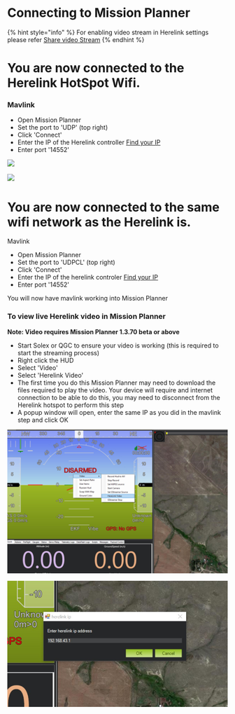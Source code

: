 # Connecting to Mission Planner

{% hint style="info" %}
For enabling video stream in Herelink settings please refer [Share video Stream](share-video-stream.md)
{% endhint %}

# You are now connected to the Herelink HotSpot Wifi. 

### **Mavlink**

* Open Mission Planner
* Set the port to 'UDP' \(top right\)
* Click 'Connect'
* Enter the IP of the Herelink controller  [Find your IP](https://ccm.net/faq/33725-how-to-check-your-android-ip-address) 
* Enter port '14552'

![](../.gitbook/assets/screen-udp-copie-min.jpg)

![](../.gitbook/assets/mission-planner-2.png)

# You are now connected to the same wifi network as the Herelink is.

Mavlink
* Open Mission Planner
* Set the port to 'UDPCL' \(top right\)
* Click 'Connect'
* Enter the IP of the herelink controler [Find your IP](https://ccm.net/faq/33725-how-to-check-your-android-ip-address)
* Enter port '14552'

You will now have mavlink working into Mission Planner

### To view live Herelink video in Mission Planner 

**Note: Video requires Mission Planner 1.3.70 beta or above**

* Start Solex or QGC to ensure your video is working (this is required to start the streaming process)
* Right click the HUD
* Select 'Video' 
* Select 'Herelink Video'
* The first time you do this Mission Planner may need to download the files required to play the video. Your device will require and internet connection to be able to do this, you may need to disconnect from the Herelink hotspot to perform this step
* A popup window will open, enter the same IP as you did in the mavlink step and click OK

![](../.gitbook/assets/herelink-video.jpg)

![](../.gitbook/assets/herelink-video-ip.jpg)
